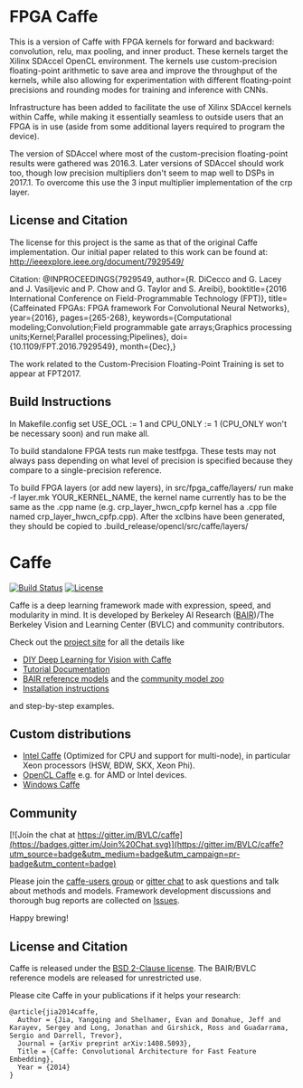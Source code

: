 # FPGA Caffe

This is a version of Caffe with FPGA kernels for forward and backward: convolution, relu, max pooling, and inner product. These kernels target the Xilinx SDAccel OpenCL environment. The kernels use custom-precision floating-point arithmetic to save area and improve the throughput of the kernels, while also allowing for experimentation with different floating-point precisions and rounding modes for training and inference with CNNs.

Infrastructure has been added to facilitate the use of Xilinx SDAccel kernels within Caffe, while making it essentially seamless to outside users that an FPGA is in use (aside from some additional layers required to program the device). 

The version of SDAccel where most of the custom-precision floating-point results were gathered was 2016.3. Later versions of SDAccel should work too, though low precision multipliers don't seem to map well to DSPs in 2017.1. To overcome this use the 3 input multiplier implementation of the crp layer. 

## License and Citation

The license for this project is the same as that of the original Caffe implementation. Our initial paper related to this work can be found at: http://ieeexplore.ieee.org/document/7929549/

Citation:
@INPROCEEDINGS{7929549, 
author={R. DiCecco and G. Lacey and J. Vasiljevic and P. Chow and G. Taylor and S. Areibi}, 
booktitle={2016 International Conference on Field-Programmable Technology (FPT)}, 
title={Caffeinated FPGAs: FPGA framework For Convolutional Neural Networks}, 
year={2016}, 
pages={265-268}, 
keywords={Computational modeling;Convolution;Field programmable gate arrays;Graphics processing units;Kernel;Parallel processing;Pipelines}, 
doi={10.1109/FPT.2016.7929549}, 
month={Dec},}

The work related to the Custom-Precision Floating-Point Training is set to appear at FPT2017.

## Build Instructions

In Makefile.config set USE_OCL := 1 and CPU_ONLY := 1 (CPU_ONLY won't be necessary soon) and run make all. 

To build standalone FPGA tests run make testfpga. These tests may not always pass depending on what level of precision is specified because they compare to a single-precision reference. 

To build FPGA layers (or add new layers), in src/fpga_caffe/layers/ run make -f layer.mk YOUR_KERNEL_NAME, the kernel name currently has to be the same as the .cpp name (e.g. crp_layer_hwcn_cpfp kernel has a .cpp file named crp_layer_hwcn_cpfp.cpp). After the xclbins have been generated, they should be copied to .build_release/opencl/src/caffe/layers/

# Caffe

[![Build Status](https://travis-ci.org/BVLC/caffe.svg?branch=master)](https://travis-ci.org/BVLC/caffe)
[![License](https://img.shields.io/badge/license-BSD-blue.svg)](LICENSE)

Caffe is a deep learning framework made with expression, speed, and modularity in mind.
It is developed by Berkeley AI Research ([BAIR](http://bair.berkeley.edu))/The Berkeley Vision and Learning Center (BVLC) and community contributors.

Check out the [project site](http://caffe.berkeleyvision.org) for all the details like

- [DIY Deep Learning for Vision with Caffe](https://docs.google.com/presentation/d/1UeKXVgRvvxg9OUdh_UiC5G71UMscNPlvArsWER41PsU/edit#slide=id.p)
- [Tutorial Documentation](http://caffe.berkeleyvision.org/tutorial/)
- [BAIR reference models](http://caffe.berkeleyvision.org/model_zoo.html) and the [community model zoo](https://github.com/BVLC/caffe/wiki/Model-Zoo)
- [Installation instructions](http://caffe.berkeleyvision.org/installation.html)

and step-by-step examples.

## Custom distributions

 - [Intel Caffe](https://github.com/BVLC/caffe/tree/intel) (Optimized for CPU and support for multi-node), in particular Xeon processors (HSW, BDW, SKX, Xeon Phi).
- [OpenCL Caffe](https://github.com/BVLC/caffe/tree/opencl) e.g. for AMD or Intel devices.
- [Windows Caffe](https://github.com/BVLC/caffe/tree/windows)

## Community

[![Join the chat at https://gitter.im/BVLC/caffe](https://badges.gitter.im/Join%20Chat.svg)](https://gitter.im/BVLC/caffe?utm_source=badge&utm_medium=badge&utm_campaign=pr-badge&utm_content=badge)

Please join the [caffe-users group](https://groups.google.com/forum/#!forum/caffe-users) or [gitter chat](https://gitter.im/BVLC/caffe) to ask questions and talk about methods and models.
Framework development discussions and thorough bug reports are collected on [Issues](https://github.com/BVLC/caffe/issues).

Happy brewing!

## License and Citation

Caffe is released under the [BSD 2-Clause license](https://github.com/BVLC/caffe/blob/master/LICENSE).
The BAIR/BVLC reference models are released for unrestricted use.

Please cite Caffe in your publications if it helps your research:

    @article{jia2014caffe,
      Author = {Jia, Yangqing and Shelhamer, Evan and Donahue, Jeff and Karayev, Sergey and Long, Jonathan and Girshick, Ross and Guadarrama, Sergio and Darrell, Trevor},
      Journal = {arXiv preprint arXiv:1408.5093},
      Title = {Caffe: Convolutional Architecture for Fast Feature Embedding},
      Year = {2014}
    }
